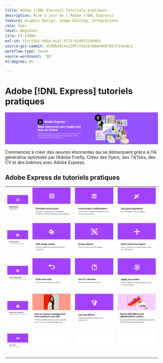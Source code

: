 ```yaml
---
title: Adobe [!DNL Express] Tutorials pratiques
description: Mise à jour de l’Adobe [!DNL Express]
feature: Graphic Design, Image Editing, Integrations
role: User
level: Beginner
jira: KT-13994
exl-id: f2cc51b1-b0be-4ca7-9723-92d851250463
source-git-commit: dc08bb9cea129fcfee25c888e9eb7021f15ee6c1
workflow-type: tm+mt
source-wordcount: '95'
ht-degree: 0%

---
```


# Adobe [!DNL Express] tutoriels pratiques

![Express Hero Image](../assets/Express.png)

Commencez à créer des œuvres étonnantes qui se démarquent grâce à l’IA générative optimisée par l’Adobe Firefly. Créez des flyers, des TikToks, des CV et des bobines avec Adobe Express.

## Adobe Express de tutoriels pratiques

<table style="table-layout:fixed">
<tr>
 <td>
      <a href="get-started.md">
         <img alt="Prise en main de l’Adobe Express" src="assets/get-started.png" />
      </a>
 </td>
 <td>
      <a href="schedule.md">
         <img alt="Planifier des publications pour les réseaux sociaux" src="assets/schedule.png" />
      </a>
  </td>
  <td>
   <a href="collaborate.md">
      <img alt="Inviter des collaborateurs au projet" src="assets/collaborate.png" />
   </a>
  </td>
  <td>
      <a href="get-inspiration.md">
         <img alt="Trouvez rapidement l’inspiration" src="assets/inspiration.png" />
      </a>
  </td>
</tr>  
<tr>
  <td>
   <a href="create-templates.md">
      <img alt="Création de modèles" src="assets/templates.png" />
   </a>
  </td>
 <td>
         <a href="add-design-assets.md">
            <img alt="Ajout de ressources de design" src="assets/design-assets.png" />
         </a>
 </td>
  <td>
         <a href="group-objects.md">
            <img alt="Associer des objets" src="assets/group-objects.png" />
         </a>
   </td>
  <td>
         <a href="layers.md">
            <img alt="Sélection et déplacement de calques" src="assets/layers.png" />
         </a>
   </td>
</tr>
<tr>
  <td>
      <a href="multiple-pages.md">
         <img alt="Création de plusieurs pages" src="assets/multiple-pages.png" />
      </a>
  </td>
  <td>
      <a href="undo-redo.md">
         <img alt="Annuler et rétablir" src="assets/undo-redo.png" />
      </a>
   </td>
  <td>
      <a href="cc-libraries.md">
         <img alt="Utilisation des bibliothèques CC" src="assets/cc-libraries.png" />
      </a>
  </td>
   <td>
      <a href="brand.md">
         <img alt="Appliquer votre marque" src="assets/brand.png" />
      </a>
  </td>
</tr>
<tr>
   <td>
      <a href="google-drive.md">
         <img alt="Intégration de Google Drive" src="assets/google-drive.png" />
      </a>
  </td>
  <td>
      <a href="remove-background.md">
         <img alt="Supprimer l’arrière-plan" src="assets/background.png" />
      </a>
  </td>
  <td>
      <a href="text-effects.md">
         <img alt="Utiliser des effets de texte" src="assets/text-effects.png" />
      </a>
  </td>
  <td>
      <a href="image-effects.md">
         <img alt="Utilisation d’effets d’image" src="assets/image-effects.png" />
      </a>
  </td>
</tr>
<tr>
  <td>
         <a href="create-curved-text.md">
            <img alt="Création de texte incurvé" src="assets/curved-text.png" />
         </a>
   </td>
  <td>
      <img alt="Espaceur" src="../assets/Whitespacer.png" />
      <div>
      <br>
   </td>
   <td>
      <img alt="Espaceur" src="../assets/Whitespacer.png" />
      <div>
      <br>
   </td>
   <td>
      <img alt="Espaceur" src="../assets/Whitespacer.png" />
      <div>
      <br>
   </td>
</tr>
</table>
